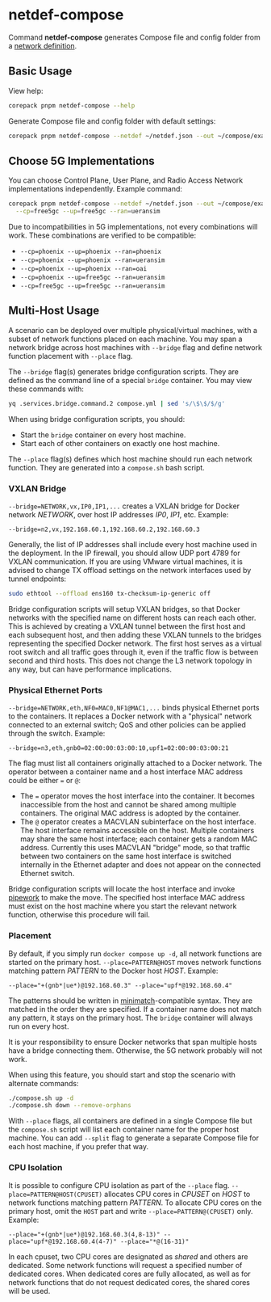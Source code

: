 # netdef-compose

Command **netdef-compose** generates Compose file and config folder from a [network definition](../netdef).

## Basic Usage

View help:

```bash
corepack pnpm netdef-compose --help
```

Generate Compose file and config folder with default settings:

```bash
corepack pnpm netdef-compose --netdef ~/netdef.json --out ~/compose/example
```

## Choose 5G Implementations

You can choose Control Plane, User Plane, and Radio Access Network implementations independently.
Example command:

```bash
corepack pnpm netdef-compose --netdef ~/netdef.json --out ~/compose/example \
  --cp=free5gc --up=free5gc --ran=ueransim
```

Due to incompatibilities in 5G implementations, not every combinations will work.
These combinations are verified to be compatible:

* `--cp=phoenix --up=phoenix --ran=phoenix`
* `--cp=phoenix --up=phoenix --ran=ueransim`
* `--cp=phoenix --up=phoenix --ran=oai`
* `--cp=phoenix --up=free5gc --ran=ueransim`
* `--cp=free5gc --up=free5gc --ran=ueransim`

## Multi-Host Usage

A scenario can be deployed over multiple physical/virtual machines, with a subset of network functions placed on each machine.
You may span a network bridge across host machines with `--bridge` flag and define network function placement with `--place` flag.

The `--bridge` flag(s) generates bridge configuration scripts.
They are defined as the command line of a special `bridge` container.
You may view these commands with:

```bash
yq .services.bridge.command.2 compose.yml | sed 's/\$\$/$/g'
```

When using bridge configuration scripts, you should:

* Start the `bridge` container on every host machine.
* Start each of other containers on exactly one host machine.

The `--place` flag(s) defines which host machine should run each network function.
They are generated into a `compose.sh` bash script.

### VXLAN Bridge

`--bridge=NETWORK,vx,IP0,IP1,...` creates a VXLAN bridge for Docker network *NETWORK*, over host IP addresses *IP0*, *IP1*, etc.
Example:

```text
--bridge=n2,vx,192.168.60.1,192.168.60.2,192.168.60.3
```

Generally, the list of IP addresses shall include every host machine used in the deployment.
In the IP firewall, you should allow UDP port 4789 for VXLAN communication.
If you are using VMware virtual machines, it is advised to change TX offload settings on the network interfaces used by tunnel endpoints:

```bash
sudo ethtool --offload ens160 tx-checksum-ip-generic off
```

Bridge configuration scripts will setup VXLAN bridges, so that Docker networks with the specified name on different hosts can reach each other.
This is achieved by creating a VXLAN tunnel between the first host and each subsequent host, and then adding these VXLAN tunnels to the bridges representing the specified Docker network.
The first host serves as a virtual root switch and all traffic goes through it, even if the traffic flow is between second and third hosts.
This does not change the L3 network topology in any way, but can have performance implications.

### Physical Ethernet Ports

`--bridge=NETWORK,eth,NF0=MAC0,NF1@MAC1,...` binds physical Ethernet ports to the containers.
It replaces a Docker network with a "physical" network connected to an external switch; QoS and other policies can be applied through the switch.
Example:

```text
--bridge=n3,eth,gnb0=02:00:00:03:00:10,upf1=02:00:00:03:00:21
```

The flag must list all containers originally attached to a Docker network.
The operator between a container name and a host interface MAC address could be either `=` or `@`:

* The `=` operator moves the host interface into the container.
  It becomes inaccessible from the host and cannot be shared among multiple containers.
  The original MAC address is adopted by the container.
* The `@` operator creates a MACVLAN subinterface on the host interface.
  The host interface remains accessible on the host.
  Multiple containers may share the same host interface; each container gets a random MAC address.
  Currently this uses MACVLAN "bridge" mode, so that traffic between two containers on the same host interface is switched internally in the Ethernet adapter and does not appear on the connected Ethernet switch.

Bridge configuration scripts will locate the host interface and invoke [pipework](https://github.com/jpetazzo/pipework) to make the move.
The specified host interface MAC address must exist on the host machine where you start the relevant network function, otherwise this procedure will fail.

### Placement

By default, if you simply run `docker compose up -d`, all network functions are started on the primary host.
`--place=PATTERN@HOST` moves network functions matching pattern *PATTERN* to the Docker host *HOST*.
Example:

```text
--place="+(gnb*|ue*)@192.168.60.3" --place="upf*@192.168.60.4"
```

The patterns should be written in [minimatch](https://www.npmjs.com/package/minimatch)-compatible syntax.
They are matched in the order they are specified.
If a container name does not match any pattern, it stays on the primary host.
The `bridge` container will always run on every host.

It is your responsibility to ensure Docker networks that span multiple hosts have a bridge connecting them.
Otherwise, the 5G network probably will not work.

When using this feature, you should start and stop the scenario with alternate commands:

```bash
./compose.sh up -d
./compose.sh down --remove-orphans
```

With `--place` flags, all containers are defined in a single Compose file but the `compose.sh` script will list each container name for the proper host machine.
You can add `--split` flag to generate a separate Compose file for each host machine, if you prefer that way.

### CPU Isolation

It is possible to configure CPU isolation as part of the `--place` flag.
`--place=PATTERN@HOST(CPUSET)` allocates CPU cores in *CPUSET* on *HOST* to network functions matching pattern *PATTERN*.
To allocate CPU cores on the primary host, omit the `HOST` part and write `--place=PATTERN@(CPUSET)` only.
Example:

```text
--place="+(gnb*|ue*)@192.168.60.3(4,8-13)" --place="upf*@192.168.60.4(4-7)" --place="*@(16-31)"
```

In each cpuset, two CPU cores are designated as *shared* and others are dedicated.
Some network functions will request a specified number of dedicated cores.
When dedicated cores are fully allocated, as well as for network functions that do not request dedicated cores, the shared cores will be used.
